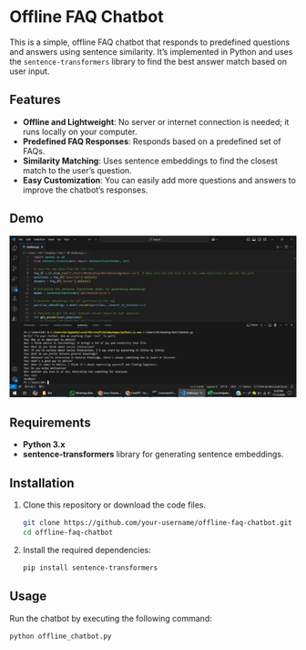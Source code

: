 # Offline FAQ Chatbot

This is a simple, offline FAQ chatbot that responds to predefined questions and answers using sentence similarity. It’s implemented in Python and uses the `sentence-transformers` library to find the best answer match based on user input.

## Features

- **Offline and Lightweight**: No server or internet connection is needed; it runs locally on your computer.
- **Predefined FAQ Responses**: Responds based on a predefined set of FAQs.
- **Similarity Matching**: Uses sentence embeddings to find the closest match to the user’s question.
- **Easy Customization**: You can easily add more questions and answers to improve the chatbot’s responses.

## Demo

![Chatbot Demo Screenshot](https://github.com/Shahzeb-Ali-Web-Developer/chatbot/blob/Shahzeb-Ali-Web-Developer/resources/Chatbot.png)

## Requirements

- **Python 3.x**
- **sentence-transformers** library for generating sentence embeddings.

## Installation

1. Clone this repository or download the code files.

    ```bash
    git clone https://github.com/your-username/offline-faq-chatbot.git
    cd offline-faq-chatbot
    ```

2. Install the required dependencies:

    ```bash
    pip install sentence-transformers
    ```

## Usage

Run the chatbot by executing the following command:

```bash
python offline_chatbot.py
